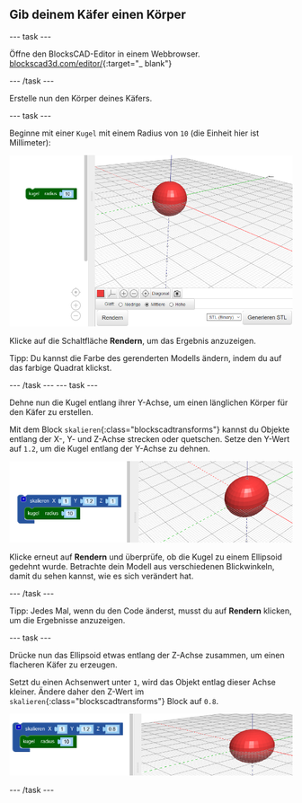 ## Gib deinem Käfer einen Körper

--- task ---

Öffne den BlocksCAD-Editor in einem Webbrowser. [blockscad3d.com/editor/](https://www.blockscad3d.com/editor/){:target="_ blank"}

--- /task ---

Erstelle nun den Körper deines Käfers.

--- task ---

Beginne mit einer `Kugel` mit einem Radius von `10` (die Einheit hier ist Millimeter):

![Screenshot](images/bug-body-sphere.png)

Klicke auf die Schaltfläche **Rendern**, um das Ergebnis anzuzeigen.

Tipp: Du kannst die Farbe des gerenderten Modells ändern, indem du auf das farbige Quadrat klickst.

--- /task --- --- task ---

Dehne nun die Kugel entlang ihrer Y-Achse, um einen länglichen Körper für den Käfer zu erstellen.

Mit dem Block `skalieren`{:class="blockscadtransforms"} kannst du Objekte entlang der X-, Y- und Z-Achse strecken oder quetschen. Setze den Y-Wert auf `1.2`, um die Kugel entlang der Y-Achse zu dehnen.

![Screenshot](images/bug-body-y.png)

Klicke erneut auf **Rendern** und überprüfe, ob die Kugel zu einem Ellipsoid gedehnt wurde. Betrachte dein Modell aus verschiedenen Blickwinkeln, damit du sehen kannst, wie es sich verändert hat.

--- /task ---

Tipp: Jedes Mal, wenn du den Code änderst, musst du auf **Rendern** klicken, um die Ergebnisse anzuzeigen.

--- task ---

Drücke nun das Ellipsoid etwas entlang der Z-Achse zusammen, um einen flacheren Käfer zu erzeugen.

Setzt du einen Achsenwert unter `1`, wird das Objekt entlag dieser Achse kleiner. Ändere daher den Z-Wert im `skalieren`{:class="blockscadtransforms"} Block auf `0.8`.

![Screenshot](images/bug-body-z.png)

--- /task ---




